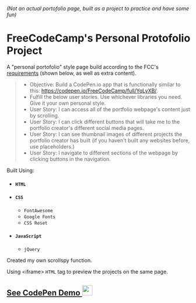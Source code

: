 _(Not an actual portofolio page, built as a project to practice and have some fun)_
# FreeCodeCamp's Personal Protofolio Project

A "personal portofolio" style page build according to the FCC's <a href="https://www.freecodecamp.org/challenges/build-a-personal-portfolio-webpage">requirements</a> (shown below, as well as extra content).


> * Objective: Build a CodePen.io app that is functionally similar to this: https://codepen.io/FreeCodeCamp/full/YqLyXB/.
> * Fulfill the below user stories. Use whichever libraries you need. Give it your own personal style.
> * User Story: I can access all of the portfolio webpage's content just by scrolling.
> * User Story: I can click different buttons that will take me to the portfolio creator's different social media pages.
> * User Story: I can see thumbnail images of different projects the portfolio creator has built (if you haven't built any websites before, use placeholders.)
> * User Story: I navigate to different sections of the webpage by clicking buttons in the navigation.

Built Using:

* #### `HTML`
* #### `CSS`
  * `FontAwesome`
  * `Google Fonts`
  * `CSS Reset`
* #### `JavaScript`
  * `jQuery`
  
  
Created my own scrollspy function.

Using \<iframe\> `HTML` tag to preview the projects on the same page.

## <a href="https://codepen.io/Slitthe/full/aLxBKQ/">See CodePen Demo <img src="https://codepen.io/favicons/favicon-192x192.png" width="28"></a> 
